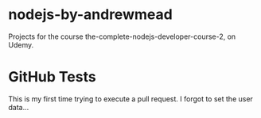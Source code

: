 # nodejs-by-andrewmead
Projects for the course the-complete-nodejs-developer-course-2, on Udemy.

# GitHub Tests
This is my first time trying to execute a pull request.
I forgot to set the user data...
